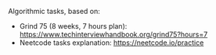 Algorithmic tasks, based on:
* Grind 75 (8 weeks, 7 hours plan): https://www.techinterviewhandbook.org/grind75?hours=7
* Neetcode tasks explanation: https://neetcode.io/practice


